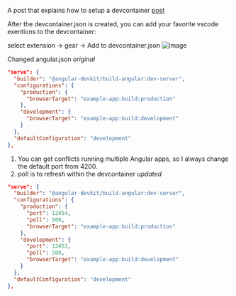 A post that explains how to setup a devcontainer [post](https://blog.hammelburg.me/developing-angular-apps-inside-a-docker-container-fbca44438e05)

After the devcontainer.json is created, you can add your favorite vscode exentions to the devcontainer:

select extension -> gear -> Add to devcontainer.json
![image](https://user-images.githubusercontent.com/1365728/202858614-05ca7368-3ef2-4594-afa5-a295d434b574.png)


Changed angular.json
_original_

```json
"serve": {
  "builder": "@angular-devkit/build-angular:dev-server",
  "configurations": {
    "production": {
      "browserTarget": "example-app:build:production"
    },
    "development": {
      "browserTarget": "example-app:build:development"
    }
  },
  "defaultConfiguration": "development"
},
```

1. You can get conflicts running multiple Angular apps, so I always change the default port from 4200.
2. poll is to refresh within the devcontainer
   _updated_

```json
"serve": {
  "builder": "@angular-devkit/build-angular:dev-server",
  "configurations": {
    "production": {
      "port": 12454,
      "poll": 500,
      "browserTarget": "example-app:build:production"
    },
    "development": {
      "port": 12453,
      "poll": 500,
      "browserTarget": "example-app:build:development"
    }
  },
  "defaultConfiguration": "development"
},
```
